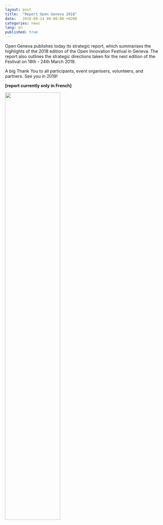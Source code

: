 ```yaml
---
layout: post
title:  "Report Open Geneva 2018"
date:   2018-09-14 00:00:00 +0200
categories: news
lang: en
published: true
---
```


Open Geneva publishes today its strategic report, which summarises the highlights of the 2018
edition of the Open Innovation Festival in Geneva. The report also outlines the strategic directions
taken for the next edition of the Festival on 18th - 24th March 2019.

A big Thank You to all participants, event organisers, volunteers, and partners. See you in 2019!

**[report currently only in French]**

<a href="{{ site.baseurl }}/images/Rapport_OpenGeneva_2018.pdf" target=""><img src="{{ site.baseurl }}/images/Rapport_OpenGeneva_2018.png" width="60%" alt="" class="imgspace" /></a>
